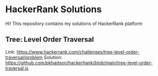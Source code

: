 # HackerRank Solutions

Hi! This repository contains my solutions of HackerRank platform


## Tree: Level Order Traversal
Link: https://www.hackerrank.com/challenges/tree-level-order-traversal/problem
Solution: https://github.com/pkhadson/hackerhank/blob/main/tree-level-order-traversal.js
